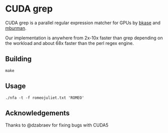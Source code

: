 # CUDA grep

CUDA grep is a parallel regular expression matcher for GPUs by [bkase](https://github.com/bkase) and [mburman](https://github.com/mburman).

Our implementation is anywhere from 2x-10x faster than grep depending on the workload and about 68x faster than the perl regex engine.

## Building

```
make
```

## Usage

```
./nfa -t -f romeojuliet.txt 'ROMEO'
```

## Acknowledgements

Thanks to @dzabraev for fixing bugs with CUDA5
